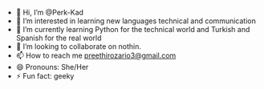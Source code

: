 - 👋 Hi, I’m @Perk-Kad
- 👀 I’m interested in learning new languages technical and communication
- 🌱 I’m currently learning Python for the technical world and Turkish and Spanish for the real world
- 💞️ I’m looking to collaborate on nothin.
- 📫 How to reach me preethirozario3@gmail.com
- 😄 Pronouns: She/Her
- ⚡ Fun fact: geeky

<!---
Perk-Kad/Perk-Kad is a ✨ special ✨ repository because its `README.md` (this file) appears on your GitHub profile.
You can click the Preview link to take a look at your changes.
--->
